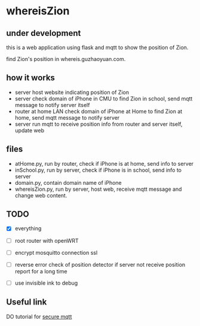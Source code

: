 # whereisZion

## under development

this is a web application using flask and mqtt to show the position of Zion.

find Zion's position in whereis.guzhaoyuan.com.

## how it works

- server host website indicating position of Zion
- server check domain of iPhone in CMU to find Zion in school, send mqtt message to notify server itself
- router at home LAN check domain of iPhone at Home to find Zion at home, send mqtt message to notify server
- server run mqtt to receive position info from router and server itself, update web

## files

- atHome.py, run by router, check if iPhone is at home, send info to server
- inSchool.py, run by server, check if iPhone is in school, send info to server
- domain.py, contain domain name of iPhone
- whereisZion.py, run by server, host web, receive mqtt message and change web content.

## TODO

- [x] everything
- [ ] root router with openWRT
- [ ] encrypt mosquitto connection ssl
- [ ] reverse error check of position detector if server not receive position report for a long time
- [ ] use invisible ink to debug


## Useful link

DO tutorial for [secure mqtt](https://www.digitalocean.com/community/tutorials/how-to-install-and-secure-the-mosquitto-mqtt-messaging-broker-on-ubuntu-16-04)